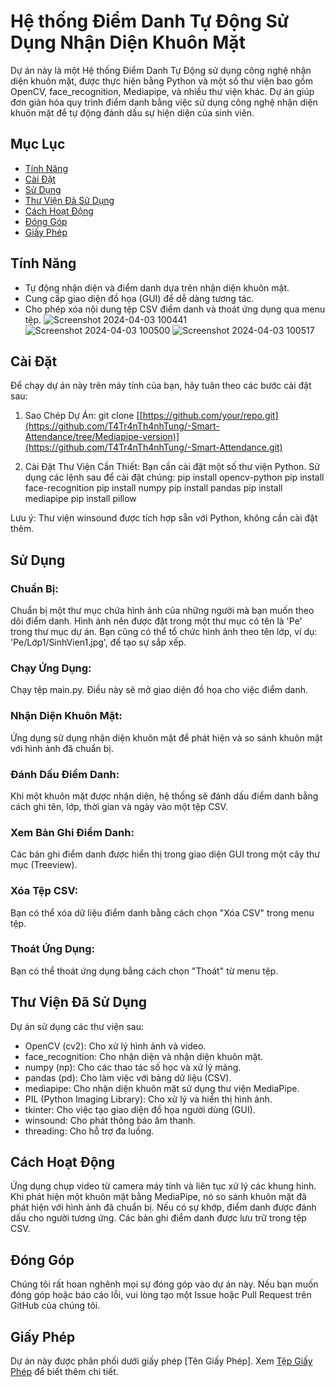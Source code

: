 # Hệ thống Điểm Danh Tự Động Sử Dụng Nhận Diện Khuôn Mặt

Dự án này là một Hệ thống Điểm Danh Tự Động sử dụng công nghệ nhận diện khuôn mặt, được thực hiện bằng Python và một số thư viện bao gồm OpenCV, face_recognition, Mediapipe, và nhiều thư viện khác. Dự án giúp đơn giản hóa quy trình điểm danh bằng việc sử dụng công nghệ nhận diện khuôn mặt để tự động đánh dấu sự hiện diện của sinh viên.

## Mục Lục
- [Tính Năng](#tính-năng)
- [Cài Đặt](#cài-đặt)
- [Sử Dụng](#sử-dụng)
- [Thư Viện Đã Sử Dụng](#thư-viện-đã-sử-dụng)
- [Cách Hoạt Động](#cách-hoạt-động)
- [Đóng Góp](#đóng-góp)
- [Giấy Phép](#giấy-phép)

## Tính Năng
- Tự động nhận diện và điểm danh dựa trên nhận diện khuôn mặt.
- Cung cấp giao diện đồ họa (GUI) để dễ dàng tương tác.
- Cho phép xóa nội dung tệp CSV điểm danh và thoát ứng dụng qua menu tệp.
![Screenshot 2024-04-03 100441](https://github.com/T4Tr4nTh4nhTung/-Smart-Attendance/assets/141056274/25388a3d-23d7-457c-9487-526d348b2eb2)
![Screenshot 2024-04-03 100500](https://github.com/T4Tr4nTh4nhTung/-Smart-Attendance/assets/141056274/50c7c0ca-5370-45a8-bf91-04c70270f3fa)
![Screenshot 2024-04-03 100517](https://github.com/T4Tr4nTh4nhTung/-Smart-Attendance/assets/141056274/fe5e8552-b278-4ada-a002-165e81dba91e)
## Cài Đặt
Để chạy dự án này trên máy tính của bạn, hãy tuân theo các bước cài đặt sau:

1. Sao Chép Dự Án:
git clone [[https://github.com/your/repo.git](https://github.com/T4Tr4nTh4nhTung/-Smart-Attendance/tree/Mediapipe-version)](https://github.com/T4Tr4nTh4nhTung/-Smart-Attendance.git)

2. Cài Đặt Thư Viện Cần Thiết:
Bạn cần cài đặt một số thư viện Python. Sử dụng các lệnh sau để cài đặt chúng:
pip install opencv-python
pip install face-recognition
pip install numpy
pip install pandas
pip install mediapipe
pip install pillow

Lưu ý: Thư viện winsound được tích hợp sẵn với Python, không cần cài đặt thêm.

## Sử Dụng
### Chuẩn Bị:
Chuẩn bị một thư mục chứa hình ảnh của những người mà bạn muốn theo dõi điểm danh. Hình ảnh nên được đặt trong một thư mục có tên là 'Pe' trong thư mục dự án. Bạn cũng có thể tổ chức hình ảnh theo tên lớp, ví dụ: 'Pe/Lớp1/SinhVien1.jpg', để tạo sự sắp xếp.

### Chạy Ứng Dụng:
Chạy tệp main.py. Điều này sẽ mở giao diện đồ họa cho việc điểm danh.

### Nhận Diện Khuôn Mặt:
Ứng dụng sử dụng nhận diện khuôn mặt để phát hiện và so sánh khuôn mặt với hình ảnh đã chuẩn bị.

### Đánh Dấu Điểm Danh:
Khi một khuôn mặt được nhận diện, hệ thống sẽ đánh dấu điểm danh bằng cách ghi tên, lớp, thời gian và ngày vào một tệp CSV.

### Xem Bản Ghi Điểm Danh:
Các bản ghi điểm danh được hiển thị trong giao diện GUI trong một cây thư mục (Treeview).

### Xóa Tệp CSV:
Bạn có thể xóa dữ liệu điểm danh bằng cách chọn "Xóa CSV" trong menu tệp.

### Thoát Ứng Dụng:
Bạn có thể thoát ứng dụng bằng cách chọn "Thoát" từ menu tệp.

## Thư Viện Đã Sử Dụng
Dự án sử dụng các thư viện sau:
- OpenCV (cv2): Cho xử lý hình ảnh và video.
- face_recognition: Cho nhận diện và nhận diện khuôn mặt.
- numpy (np): Cho các thao tác số học và xử lý mảng.
- pandas (pd): Cho làm việc với bảng dữ liệu (CSV).
- mediapipe: Cho nhận diện khuôn mặt sử dụng thư viện MediaPipe.
- PIL (Python Imaging Library): Cho xử lý và hiển thị hình ảnh.
- tkinter: Cho việc tạo giao diện đồ họa người dùng (GUI).
- winsound: Cho phát thông báo âm thanh.
- threading: Cho hỗ trợ đa luồng.

## Cách Hoạt Động
Ứng dụng chụp video từ camera máy tính và liên tục xử lý các khung hình. Khi phát hiện một khuôn mặt bằng MediaPipe, nó so sánh khuôn mặt đã phát hiện với hình ảnh đã chuẩn bị. Nếu có sự khớp, điểm danh được đánh dấu cho người tương ứng. Các bản ghi điểm danh được lưu trữ trong tệp CSV.

## Đóng Góp
Chúng tôi rất hoan nghênh mọi sự đóng góp vào dự án này. Nếu bạn muốn đóng góp hoặc báo cáo lỗi, vui lòng tạo một Issue hoặc Pull Request trên GitHub của chúng tôi.

## Giấy Phép
Dự án này được phân phối dưới giấy phép [Tên Giấy Phép]. Xem [Tệp Giấy Phép](LICENSE.md) để biết thêm chi tiết.

